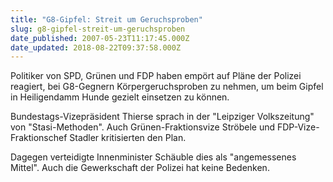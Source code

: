 ```yaml
---
title: "G8-Gipfel: Streit um Geruchsproben"
slug: g8-gipfel-streit-um-geruchsproben
date_published: 2007-05-23T11:17:45.000Z
date_updated: 2018-08-22T09:37:58.000Z
---
```


Politiker von SPD, Grünen und FDP haben empört auf Pläne der Polizei reagiert, bei G8-Gegnern Körpergeruchsproben zu nehmen, um beim Gipfel in Heiligendamm Hunde gezielt einsetzen zu können.

Bundestags-Vizepräsident Thierse sprach in der "Leipziger Volkszeitung" von  "Stasi-Methoden". Auch Grünen-Fraktionsvize Ströbele und FDP-Vize-Fraktionschef Stadler kritisierten den Plan.

Dagegen verteidigte Innenminister Schäuble dies als "angemessenes Mittel". Auch die Gewerkschaft der Polizei hat keine Bedenken.
